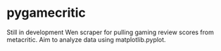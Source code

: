 # pygamecritic
Still in development
Wen scraper for pulling gaming review scores from metacritic. Aim to analyze data using matplotlib.pyplot.
